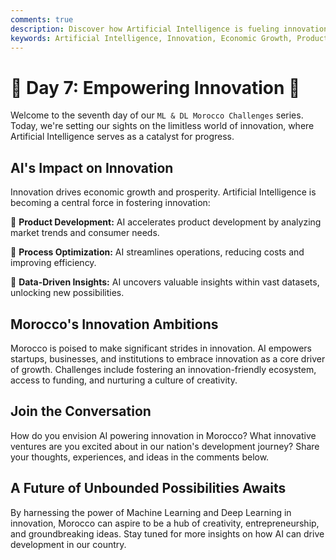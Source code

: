```yaml
---
comments: true
description: Discover how Artificial Intelligence is fueling innovation in Morocco, enhancing product development, process optimization, and data-driven insights to foster economic growth and creativity
keywords: Artificial Intelligence, Innovation, Economic Growth, Product Development, Process Optimization, Data-Driven Insights, Morocco, Startups, Creativity, Entrepreneurship, Machine Learning, Deep Learning
---
```


# **🚀 Day 7: Empowering Innovation 🚀**

Welcome to the seventh day of our ``ML & DL Morocco Challenges`` series. Today, we're setting our sights on the limitless world of innovation, where Artificial Intelligence serves as a catalyst for progress.

## **AI's Impact on Innovation**

Innovation drives economic growth and prosperity. Artificial Intelligence is becoming a central force in fostering innovation:

🔹 **Product Development:** AI accelerates product development by analyzing market trends and consumer needs.

🔹 **Process Optimization:** AI streamlines operations, reducing costs and improving efficiency.

🔹 **Data-Driven Insights:** AI uncovers valuable insights within vast datasets, unlocking new possibilities.

## **Morocco's Innovation Ambitions**

Morocco is poised to make significant strides in innovation. AI empowers startups, businesses, and institutions to embrace innovation as a core driver of growth. Challenges include fostering an innovation-friendly ecosystem, access to funding, and nurturing a culture of creativity.

<!-- 🚀 [Discover How AI Empowers Innovation in Morocco](insert your article or proposal link) 🚀 -->

## **Join the Conversation**

How do you envision AI powering innovation in Morocco? What innovative ventures are you excited about in our nation's development journey? Share your thoughts, experiences, and ideas in the comments below.

## **A Future of Unbounded Possibilities Awaits**

By harnessing the power of Machine Learning and Deep Learning in innovation, Morocco can aspire to be a hub of creativity, entrepreneurship, and groundbreaking ideas. Stay tuned for more insights on how AI can drive development in our country.